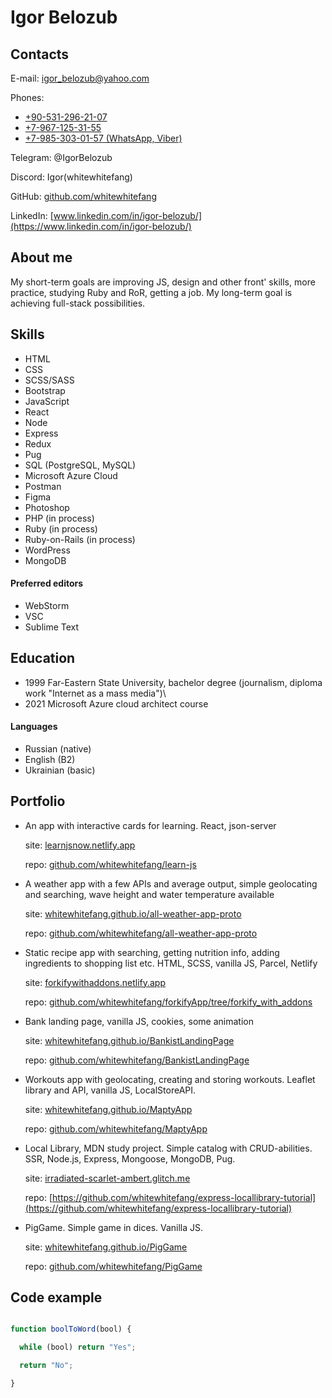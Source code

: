 # Igor Belozub

## Contacts

E-mail: [igor_belozub@yahoo.com](mailto:igor_belozub@yahoo.com)

Phones:

- [+90-531-296-21-07](tel:905312962107)
- [+7-967-125-31-55](tel:79671253155)
- [+7-985-303-01-57 (WhatsApp, Viber)](tel:79853030157)

Telegram: @IgorBelozub

Discord: Igor(whitewhitefang)

GitHub: [github.com/whitewhitefang](https://github.com/whitewhitefang)

LinkedIn: [www.linkedin.com/in/igor-belozub/](https://www.linkedin.com/in/igor-belozub/)

## About me

My short-term goals are improving JS, design and other front' skills, more practice, studying Ruby and RoR, getting a job.
My long-term goal is achieving full-stack possibilities.

## Skills

- HTML
- CSS
- SCSS/SASS
- Bootstrap
- JavaScript
- React
- Node
- Express
- Redux
- Pug
- SQL (PostgreSQL, MySQL)
- Microsoft Azure Cloud
- Postman
- Figma
- Photoshop
- PHP (in process)
- Ruby (in process)
- Ruby-on-Rails (in process)
- WordPress
- MongoDB

#### Preferred editors

- WebStorm
- VSC
- Sublime Text

## Education

- 1999 Far-Eastern State University, bachelor degree (journalism, diploma work "Internet as a mass media")\
- 2021 Microsoft Azure cloud architect course

#### Languages

- Russian (native)
- English (B2)
- Ukrainian (basic)

## Portfolio

- An app with interactive cards for learning. React, json-server

    site: [learnjsnow.netlify.app](https://learnjsnow.netlify.app/)

    repo: [github.com/whitewhitefang/learn-js](https://github.com/whitewhitefang/learn-js/)

- A weather app with a few APIs and average output, simple geolocating and searching, wave height and water temperature available

    site: [whitewhitefang.github.io/all-weather-app-proto](https://whitewhitefang.github.io/all-weather-app-proto/)

    repo: [github.com/whitewhitefang/all-weather-app-proto](https://github.com/whitewhitefang/all-weather-app-proto)

- Static recipe app with searching, getting nutrition info, adding ingredients to shopping list etc. HTML, SCSS, vanilla JS, Parcel, Netlify

    site: [forkifywithaddons.netlify.app](https://forkifywithaddons.netlify.app/)

    repo: [github.com/whitewhitefang/forkifyApp/tree/forkify_with_addons](https://github.com/whitewhitefang/forkifyApp/tree/forkify_with_addons)

- Bank landing page, vanilla JS, cookies, some animation

    site: [whitewhitefang.github.io/BankistLandingPage](https://whitewhitefang.github.io/BankistLandingPage/)

    repo: [github.com/whitewhitefang/BankistLandingPage](https://github.com/whitewhitefang/BankistLandingPage)

- Workouts app with geolocating, creating and storing workouts. Leaflet library and API, vanilla JS, LocalStoreAPI.

    site: [whitewhitefang.github.io/MaptyApp](https://whitewhitefang.github.io/MaptyApp/)

    repo: [github.com/whitewhitefang/MaptyApp](https://github.com/whitewhitefang/MaptyApp)

- Local Library, MDN study project. Simple catalog with CRUD-abilities. SSR, Node.js, Express, Mongoose, MongoDB, Pug.

    site: [irradiated-scarlet-ambert.glitch.me](https://irradiated-scarlet-ambert.glitch.me)

    repo: [https://github.com/whitewhitefang/express-locallibrary-tutorial](https://github.com/whitewhitefang/express-locallibrary-tutorial)

- PigGame. Simple game in dices. Vanilla JS.

    site: [whitewhitefang.github.io/PigGame](https://whitewhitefang.github.io/PigGame/)

    repo: [github.com/whitewhitefang/PigGame](https://github.com/whitewhitefang/PigGame)

## Code example

```javascript

function boolToWord(bool) {

  while (bool) return "Yes";

  return "No";

}
```
